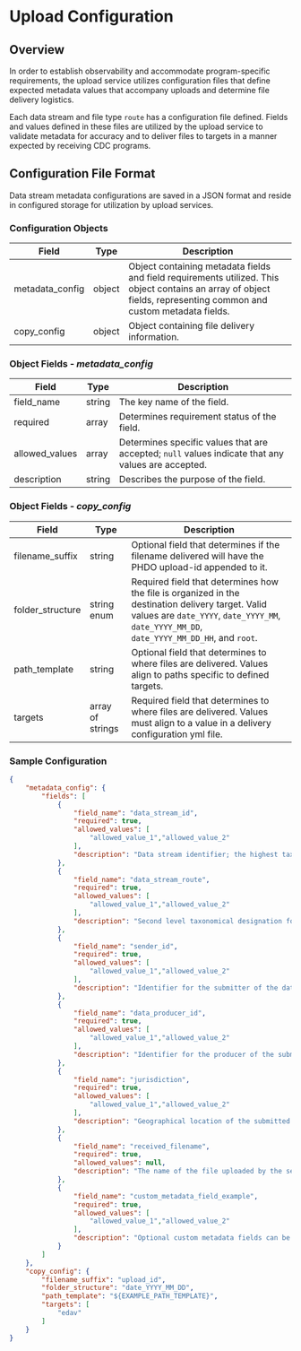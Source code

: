 # Upload Configuration

## Overview
In order to establish observability and accommodate program-specific requirements, the upload service utilizes configuration files that define expected metadata values that accompany uploads and determine file delivery logistics.

Each data stream and file type `route` has a configuration file defined. Fields and values defined in these files are utilized by the upload service to validate metadata for accuracy and to deliver files to targets in a manner expected by receiving CDC programs.

## Configuration File Format
Data stream metadata configurations are saved in a JSON format and reside in configured storage for utilization by upload services.

### Configuration Objects
| Field | Type | Description | 
| --- | --- | --- |
| metadata_config | object | Object containing metadata fields and field requirements utilized. This object contains an array of object fields, representing common and custom metadata fields.  |
| copy_config | object | Object containing file delivery information. |

### Object Fields - *metadata_config*
| Field | Type | Description | 
| --- | --- | --- |
| field_name | string | The key name of the field. |
| required | array | Determines requirement status of the field. |
| allowed_values | array | Determines specific values that are accepted; `null` values indicate that any values are accepted.  |
| description | string | Describes the purpose of the field. |

### Object Fields - *copy_config*
| Field | Type | Description | 
| --- | --- | --- |
| filename_suffix | string | Optional field that determines if the filename delivered will have the PHDO upload-id appended to it. |
| folder_structure | string enum | Required field that determines how the file is organized in the destination delivery target. Valid values are `date_YYYY`, `date_YYYY_MM`, `date_YYYY_MM_DD`, `date_YYYY_MM_DD_HH`, and `root`. |
| path_template | string | Optional field that determines to where files are delivered. Values align to paths specific to defined targets. |
| targets | array of strings | Required field that determines to where files are delivered. Values must align to a value in a delivery configuration yml file. |

### Sample Configuration
```json
{
	"metadata_config": {
		"fields": [
			{
				"field_name": "data_stream_id",
				"required": true,
				"allowed_values": [
					"allowed_value_1","allowed_value_2"
				],
				"description": "Data stream identifier; the highest taxonomical designation for a given collection of data to be uploaded."
			},
			{
				"field_name": "data_stream_route",
				"required": true,
				"allowed_values": [
					"allowed_value_1","allowed_value_2"
				],				
				"description": "Second level taxonomical designation for a given collection of data to be uploaded. This value is typically designated to reference a particular file format type."
			},
			{
				"field_name": "sender_id",
				"required": true,
				"allowed_values": [
					"allowed_value_1","allowed_value_2"
				],				
				"description": "Identifier for the submitter of the data."
			},
			{
				"field_name": "data_producer_id",
				"required": true,
				"allowed_values": [
					"allowed_value_1","allowed_value_2"
				],				
				"description": "Identifier for the producer of the submitted data."
			},
			{
				"field_name": "jurisdiction",
				"required": true,
				"allowed_values": [
					"allowed_value_1","allowed_value_2"
				],				
				"description": "Geographical location of the submitted data."
			},
			{
				"field_name": "received_filename",
				"required": true,
				"allowed_values": null,				
				"description": "The name of the file uploaded by the sender."
			},
			{
				"field_name": "custom_metadata_field_example",
				"required": true,
				"allowed_values": [
					"allowed_value_1","allowed_value_2"
				],				
				"description": "Optional custom metadata fields can be added as necessary."
			}
		]
	},
	"copy_config": {
		"filename_suffix": "upload_id",
		"folder_structure": "date_YYYY_MM_DD",
		"path_template": "${EXAMPLE_PATH_TEMPLATE}",
		"targets": [
			"edav"
		]
	}
}
```